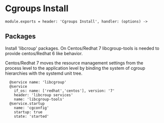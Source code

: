 
# Cgroups Install

    module.exports = header: 'Cgroups Install', handler: (options) ->

## Packages

Install 'libcroup' packages. On Centos/Redhat 7 libcgroup-tools is needed to provide
centos/Redhat 6 like behavior.

Centos/Redhat 7 moves the resource management settings from the process level to
the application level by binding the system of cgroup hierarchies with the systemd unit tree.

      @service name: 'libcgroup'
      @service
        if_os: name: ['redhat','centos'], version: '7'
        header: 'libcroup services'
        name: 'libcgroup-tools'
      @service.startup
        name: 'cgconfig'
        startup: true
        state: 'started'
